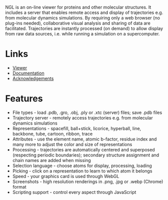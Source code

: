

NGL is an on-line viewer for proteins and other molecular structures. It includes a server that enables remote access and display of trajectories e.g. from molecular dynamics simulations. By requiring only a web browser (no plug-ins needed), collaborative visual analysis and sharing of data are facilitated. Trajectories are instantly processed (on demand) to allow display from raw data sources, i.e. while running a simulation on a supercomputer.


Links
=====

* [Viewer](http://proteinformatics.charite.de/ngl/html/ngl.html?example=3pqr)
* [Documentation](http://proteinformatics.charite.de/ngl/doc/index.html)
* [Acknowledgements](http://proteinformatics.charite.de/ngl/doc/index.html#Manual/Development/Acknowledgement)


Features
========

* File types -  load .pdb, .gro, .obj, .ply or .xtc (server) files; save .pdb files
* Trajectory server - remotely access trajectories e.g. from molecular dynamics simulations
* Representations - spacefill, ball+stick, licorice, hyperball, line, backbone, tube, cartoon, ribbon, trace
* Attributes - use the element name, atomic b-factor, residue index and many more to adjust the color and size of representations
* Processing - trajectories are automatically centered and superposed (respecting periodic boundaries); secondary structure assignment and chain names are added when missing
* Selection language - choose atoms for display, processing, loading
* Picking - click on a representation to learn to which atom it belongs
* Speed - your graphics card is used through WebGL
* Screenshots - high resolution renderings in .png, .jpg or .webp (Chrome) format
* Scripting support - control every aspect through JavaScript



